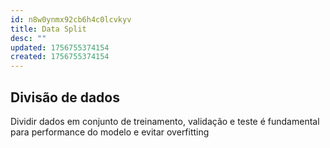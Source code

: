 ```yaml
---
id: n8w0ynmx92cb6h4c0lcvkyv
title: Data Split
desc: ""
updated: 1756755374154
created: 1756755374154
---
```


## Divisão de dados

Dividir dados em conjunto de treinamento, validação e teste é fundamental para performance do modelo e evitar overfitting
